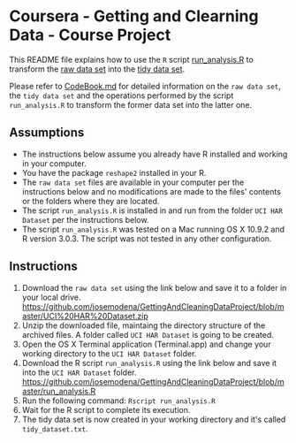 Coursera - Getting and Clearning Data - Course Project
=====

This README file explains how to use the `R` script [run_analysis.R](https://github.com/josemodena/GettingAndCleaningDataProject/blob/master/run_analysis.R) to transform the [raw data set](https://github.com/josemodena/GettingAndCleaningDataProject/blob/master/UCI%20HAR%20Dataset.zip) into the [tidy data set](https://github.com/josemodena/GettingAndCleaningDataProject/blob/master/tidy_dataset.txt).

Please refer to [CodeBook.md](https://github.com/josemodena/GettingAndCleaningDataProject/blob/master/CodeBook.md) for detailed information on the `raw data set`, the `tidy data set` and the operations performed by the script `run_analysis.R` to transform the former data set into the latter one.

## Assumptions

* The instructions below assume you already have R installed and working in your computer.
* You have the package `reshape2` installed in your R.
* The `raw data set` files are available in your computer per the instructions below and no modifications are made to the files' contents or the folders where they are located.
* The script `run_analysis.R` is installed in and run from the folder `UCI HAR Dataset` per the instructions below.
* The script `run_analysis.R` was tested on a Mac running OS X 10.9.2 and R version 3.0.3. The script was not tested in any other configuration.

## Instructions

1. Download the `raw data set` using the link below and save it to a folder in your local drive.
https://github.com/josemodena/GettingAndCleaningDataProject/blob/master/UCI%20HAR%20Dataset.zip
2. Unzip the downloaded file, maintaing the directory structure of the archived files. A folder called `UCI HAR Dataset` is going to be created.
3. Open the OS X Terminal application (Terminal.app) and change your working directory to the `UCI HAR Dataset` folder.
4. Download the R script `run_analysis.R` using the link below and save it into the `UCI HAR Dataset` folder.
https://github.com/josemodena/GettingAndCleaningDataProject/blob/master/run_analysis.R
5. Run the following command:
`Rscript run_analysis.R`
6. Wait for the R script to complete its execution.
7. The tidy data set is now created in your working directory and it's called `tidy_dataset.txt`.
